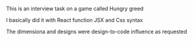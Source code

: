 This is an interview task on a game called Hungry greed

I basically did it with React function JSX and Css syntax

The dimensiona and designs were design-to-code influence as requested